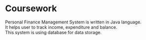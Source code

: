# Coursework
Personal Finance Management System is written in Java language.  
It helps user to track income, expenditure and balance.  
This system is using database for data storage.  
